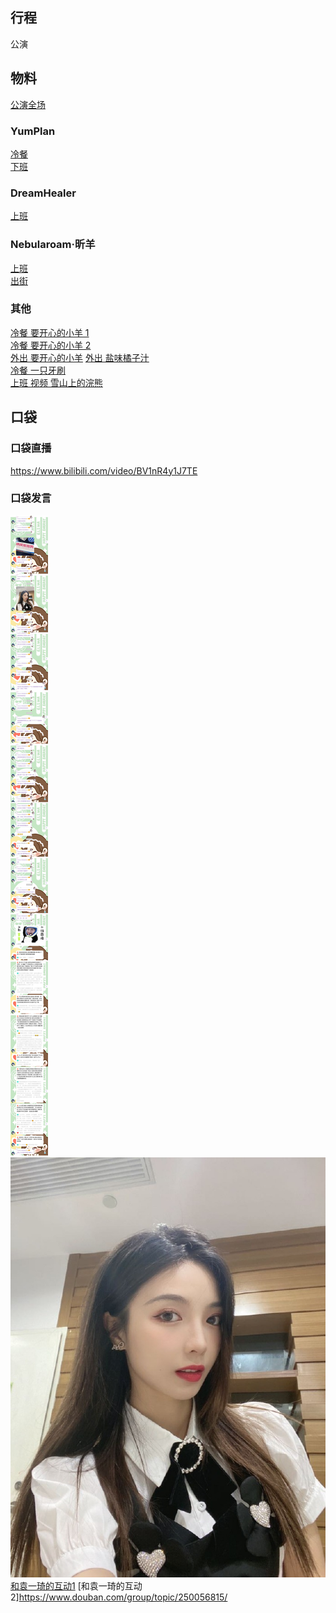 ## 行程
公演

## 物料
[公演全场](https://www.bilibili.com/video/BV1Dv411M7yi)<br>
### YumPlan
[冷餐](https://weibo.com/7335378002/KD1Vd53gG)<br>
[下班](https://weibo.com/7335378002/KD3yKwkwP)<br>
### DreamHealer
[上班](https://weibo.com/6375088879/KD0sC09e0)<br>
### Nebularoam·昕羊
[上班](https://weibo.com/7584954147/KD0wi9tF0)<br>
[出街](https://weibo.com/6375088879/KD1nh5i9e)<br>
### 其他
[冷餐 要开心的小羊 1](https://weibo.com/7450158090/KD1wcfZzL)<br>
[冷餐 要开心的小羊 2](https://weibo.com/7450158090/KD7ZtvUo2)<br>
[外出 要开心的小羊](https://weibo.com/7450158090/KDfWupQfZ)
[外出 盐味橘子汁](https://weibo.com/3613147511/KD33afzWQ)<br>
[冷餐 一只牙刷](https://weibo.com/1856999022/KD1Yk2rJk)<br>
[上班 视频 雪山上的浣熊](https://weibo.com/1701598311/KD0nkAG18)<br>
## 口袋
### 口袋直播
https://www.bilibili.com/video/BV1nR4y1J7TE
### 口袋发言
![口袋发言](./pocket48/imgs/messages1.jpeg)<br>
![口袋发言](./pocket48/imgs/P1.jpeg)<br>
[和袁一琦的互动1](https://www.douban.com/group/topic/250033470/)
[和袁一琦的互动2]https://www.douban.com/group/topic/250056815/